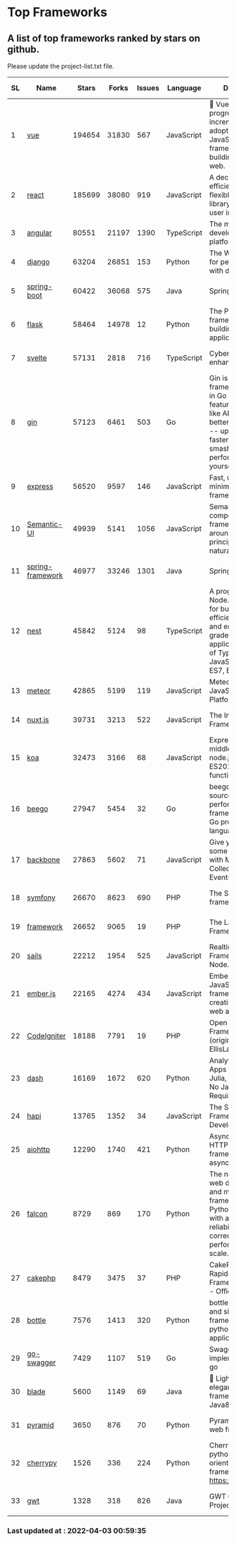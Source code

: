 # Top Frameworks
## A list of top frameworks ranked by stars on github.  
Please update the project-list.txt file.

| SL| Name  | Stars| Forks| Issues | Language | Description | Last Commit |
| --| ------| -----| ---- | ------ | -------- | ----------- | ----------- |
| 1 | [vue](https://github.com/vuejs/vue) | 194654 | 31830 | 567 | JavaScript | 🖖 Vue.js is a progressive, incrementally-adoptable JavaScript framework for building UI on the web. | 2022-02-22 18:38:12 |
| 2 | [react](https://github.com/facebook/react) | 185699 | 38080 | 919 | JavaScript | A declarative, efficient, and flexible JavaScript library for building user interfaces. | 2022-04-01 21:02:28 |
| 3 | [angular](https://github.com/angular/angular) | 80551 | 21197 | 1390 | TypeScript | The modern web developer’s platform | 2022-04-01 20:33:07 |
| 4 | [django](https://github.com/django/django) | 63204 | 26851 | 153 | Python | The Web framework for perfectionists with deadlines. | 2022-04-01 09:39:41 |
| 5 | [spring-boot](https://github.com/spring-projects/spring-boot) | 60422 | 36068 | 575 | Java | Spring Boot | 2022-04-01 13:26:21 |
| 6 | [flask](https://github.com/pallets/flask) | 58464 | 14978 | 12 | Python | The Python micro framework for building web applications. | 2022-04-01 20:55:05 |
| 7 | [svelte](https://github.com/sveltejs/svelte) | 57131 | 2818 | 716 | TypeScript | Cybernetically enhanced web apps | 2022-04-01 12:02:18 |
| 8 | [gin](https://github.com/gin-gonic/gin) | 57123 | 6461 | 503 | Go | Gin is a HTTP web framework written in Go (Golang). It features a Martini-like API with much better performance -- up to 40 times faster. If you need smashing performance, get yourself some Gin. | 2022-03-29 06:03:54 |
| 9 | [express](https://github.com/expressjs/express) | 56520 | 9597 | 146 | JavaScript | Fast, unopinionated, minimalist web framework for node. | 2022-03-21 02:59:20 |
| 10 | [Semantic-UI](https://github.com/Semantic-Org/Semantic-UI) | 49939 | 5141 | 1056 | JavaScript | Semantic is a UI component framework based around useful principles from natural language. | 2018-10-21 20:59:02 |
| 11 | [spring-framework](https://github.com/spring-projects/spring-framework) | 46977 | 33246 | 1301 | Java | Spring Framework | 2022-04-01 17:25:11 |
| 12 | [nest](https://github.com/nestjs/nest) | 45842 | 5124 | 98 | TypeScript | A progressive Node.js framework for building efficient, scalable, and enterprise-grade server-side applications on top of TypeScript & JavaScript (ES6, ES7, ES8) 🚀 | 2022-04-01 08:26:39 |
| 13 | [meteor](https://github.com/meteor/meteor) | 42865 | 5199 | 119 | JavaScript | Meteor, the JavaScript App Platform | 2022-04-01 15:31:24 |
| 14 | [nuxt.js](https://github.com/nuxt/nuxt.js) | 39731 | 3213 | 522 | JavaScript | The Intuitive Vue(2) Framework | 2021-12-17 13:20:07 |
| 15 | [koa](https://github.com/koajs/koa) | 32473 | 3166 | 68 | JavaScript | Expressive middleware for node.js using ES2017 async functions | 2022-03-30 14:07:36 |
| 16 | [beego](https://github.com/beego/beego) | 27947 | 5454 | 32 | Go | beego is an open-source, high-performance web framework for the Go programming language. | 2022-04-01 02:27:56 |
| 17 | [backbone](https://github.com/jashkenas/backbone) | 27863 | 5602 | 71 | JavaScript | Give your JS App some Backbone with Models, Views, Collections, and Events | 2022-02-26 00:31:21 |
| 18 | [symfony](https://github.com/symfony/symfony) | 26670 | 8623 | 690 | PHP | The Symfony PHP framework | 2022-04-02 05:49:39 |
| 19 | [framework](https://github.com/laravel/framework) | 26652 | 9065 | 19 | PHP | The Laravel Framework. | 2022-04-02 16:08:37 |
| 20 | [sails](https://github.com/balderdashy/sails) | 22212 | 1954 | 525 | JavaScript | Realtime MVC Framework for Node.js | 2022-03-19 01:23:36 |
| 21 | [ember.js](https://github.com/emberjs/ember.js) | 22165 | 4274 | 434 | JavaScript | Ember.js - A JavaScript framework for creating ambitious web applications | 2022-03-29 19:36:27 |
| 22 | [CodeIgniter](https://github.com/bcit-ci/CodeIgniter) | 18188 | 7791 | 19 | PHP | Open Source PHP Framework (originally from EllisLab) | 2022-03-03 13:29:55 |
| 23 | [dash](https://github.com/plotly/dash) | 16169 | 1672 | 620 | Python | Analytical Web Apps for Python, R, Julia, and Jupyter. No JavaScript Required. | 2022-03-31 21:54:06 |
| 24 | [hapi](https://github.com/hapijs/hapi) | 13765 | 1352 | 34 | JavaScript | The Simple, Secure Framework Developers Trust | 2022-03-02 14:32:29 |
| 25 | [aiohttp](https://github.com/aio-libs/aiohttp) | 12290 | 1740 | 421 | Python | Asynchronous HTTP client/server framework for asyncio and Python | 2022-03-31 10:30:51 |
| 26 | [falcon](https://github.com/falconry/falcon) | 8729 | 869 | 170 | Python | The no-nonsense web data plane API and microservices framework for Python developers, with a focus on reliability, correctness, and performance at scale. | 2022-03-31 05:40:41 |
| 27 | [cakephp](https://github.com/cakephp/cakephp) | 8479 | 3475 | 37 | PHP | CakePHP: The Rapid Development Framework for PHP - Official Repository | 2022-04-02 10:30:53 |
| 28 | [bottle](https://github.com/bottlepy/bottle) | 7576 | 1413 | 320 | Python | bottle.py is a fast and simple micro-framework for python web-applications. | 2022-03-01 21:05:57 |
| 29 | [go-swagger](https://github.com/go-swagger/go-swagger) | 7429 | 1107 | 519 | Go | Swagger 2.0 implementation for go | 2022-03-30 21:17:16 |
| 30 | [blade](https://github.com/lets-blade/blade) | 5600 | 1149 | 69 | Java | :rocket: Lightning fast and elegant mvc framework for Java8 | 2020-03-22 13:39:23 |
| 31 | [pyramid](https://github.com/Pylons/pyramid) | 3650 | 876 | 70 | Python | Pyramid - A Python web framework | 2022-03-13 22:49:13 |
| 32 | [cherrypy](https://github.com/cherrypy/cherrypy) | 1526 | 336 | 224 | Python | CherryPy is a pythonic, object-oriented HTTP framework.      https://cherrypy.dev | 2022-03-13 22:31:07 |
| 33 | [gwt](https://github.com/gwtproject/gwt) | 1328 | 318 | 826 | Java | GWT Open Source Project | 2022-02-10 23:35:12 |

### Last updated at : 2022-04-03 00:59:35
